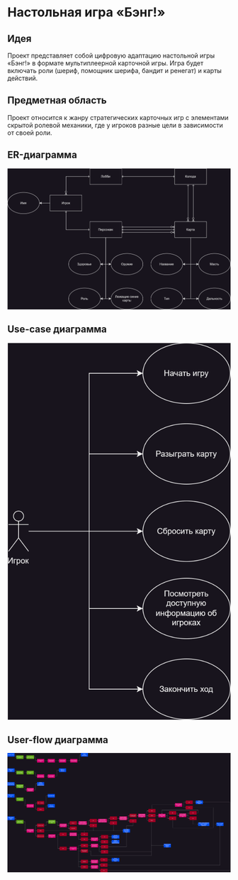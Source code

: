# Настольная игра «Бэнг!»

## Идея

Проект представляет собой цифровую адаптацию настольной игры «Бэнг!» в формате мультиплеерной карточной игры. Игра будет включать роли (шериф, помощник шерифа, бандит и ренегат) и карты действий.

## Предметная область

Проект относится к жанру стратегических карточных игр с элементами скрытой ролевой механики, где у игроков разные цели в зависимости от своей роли.

## ER-диаграмма
![SVG Image](./img/er.svg)

## Use-case диаграмма
![SVG Image](./img/use-case.svg)

## User-flow диаграмма
![SVG Image](./img/user-flow.svg)